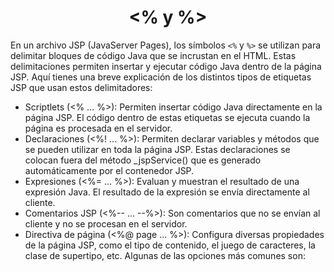 <h1 align="center"><% y %></h1>

En un archivo JSP (JavaServer Pages), los símbolos `<%` y `%>` se utilizan para delimitar bloques de código Java que se incrustan en el HTML. Estas delimitaciones permiten insertar y ejecutar código Java dentro de la página JSP. Aquí tienes una breve explicación de los distintos tipos de etiquetas JSP que usan estos delimitadores:

- Scriptlets (<% ... %>): Permiten insertar código Java directamente en la página JSP. El código dentro de estas etiquetas se ejecuta cuando la página es procesada en el servidor.
- Declaraciones (<%! ... %>): Permiten declarar variables y métodos que se pueden utilizar en toda la página JSP. Estas declaraciones se colocan fuera del método _jspService() que es generado automáticamente por el contenedor JSP.
- Expresiones (<%= ... %>): Evaluan y muestran el resultado de una expresión Java. El resultado de la expresión se envía directamente al cliente.
- Comentarios JSP (<%-- ... --%>): Son comentarios que no se envían al cliente y no se procesan en el servidor.
- Directiva de página (<%@ page ... %>): Configura diversas propiedades de la página JSP, como el tipo de contenido, el juego de caracteres, la clase de supertipo, etc. Algunas de las opciones más comunes son:
